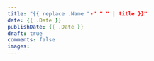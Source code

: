 ```yaml
---
title: "{{ replace .Name "-" " " | title }}"
date: {{ .Date }}
publishDate: {{ .Date }}
draft: true
comments: false
images:
---
```


